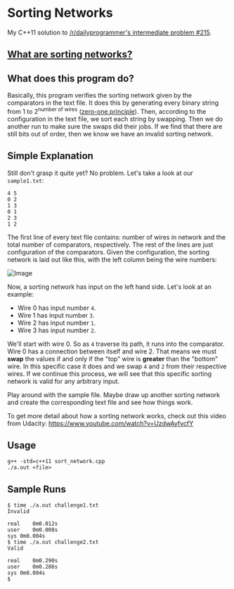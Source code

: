 # Sorting Networks
My C++11 solution to [/r/dailyprogrammer's intermediate problem #215](http://www.reddit.com/r/dailyprogrammer/comments/36m83a/20150520_challenge_215_intermediate_validating/?sort=new).

## [What are sorting networks?](http://en.wikipedia.org/wiki/Sorting_network)

## What does this program do?
Basically, this program verifies the sorting network given by the comparators in the text file. It does this by generating every binary string from 1 to 2<sup>number of wires</sup> ([zero-one principle](http://en.wikipedia.org/wiki/Sorting_network#Zero-one_principle)). Then, according to the configuration in the text file, we sort each string by swapping. Then we do another run to make sure the swaps did their jobs. If we find that there are still bits out of order, then we know we have an invalid sorting network. 

## Simple Explanation
Still don't grasp it quite yet? No problem. Let's take a look at our `sample1.txt`:
```
4 5
0 2
1 3
0 1
2 3
1 2
```
The first line of every text file contains: number of wires in network and the total number of comparators, respectively. The rest of the lines are just configuration of the comparators.
Given the configuration, the sorting network is laid out like this, with the left column being the wire numbers:

![Image](http://i.imgur.com/UfElsg6.png)

Now, a sorting network has input on the left hand side. Let's look at an example:

* Wire 0 has input number `4`.
* Wire 1 has input number `3`.
* Wire 2 has input number `1`.
* Wire 3 has input number `2`.

We'll start with wire 0. So as `4` traverse its path, it runs into the comparator. Wire 0 has a connection between itself and wire 2. That means we must **swap** the values if and only if the "top" wire is **greater** than the "bottom" wire. In this specific case it does and we swap `4` and `2` from their respective wires. If we continue this process, we will see that this specific sorting network is valid for any arbitrary input. 

Play around with the sample file. Maybe draw up another sorting network and create the corresponding text file and see how things work.

To get more detail about how a sorting network works, check out this video from Udacity: https://www.youtube.com/watch?v=UzdwAyfvcfY

## Usage
```shell-session
g++ -std=c++11 sort_network.cpp
./a.out <file>
```
## Sample Runs

```shell-session
$ time ./a.out challenge1.txt 
Invalid

real	0m0.012s
user	0m0.008s
sys	0m0.004s
$ time ./a.out challenge2.txt 
Valid

real	0m0.290s
user	0m0.286s
sys	0m0.004s
$ 
```
